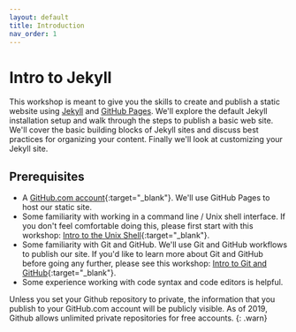 ```yaml
---
layout: default
title: Introduction
nav_order: 1
---
```


# Intro to Jekyll

This workshop is meant to give you the skills to create and publish a static website using [Jekyll](https://jekyllrb.com/) and [GitHub Pages](https://pages.github.com/). We'll explore the default Jekyll installation setup and walk through the steps to publish a basic web site. We'll cover the basic building blocks of Jekyll sites and discuss best practices for organizing your content. Finally we'll look at customizing your Jekyll site.

## Prerequisites

- A [GitHub.com account](https://github.com/){:target="_blank"}. We'll use GitHub Pages to host our static site.
- Some familiarity with working in a command line / Unix shell interface. If you don't feel comfortable doing this, please first start with this workshop: [Intro to the Unix Shell](https://ubc-library-rc.github.io/intro-shell/){:target="_blank"}.
- Some familiarity with Git and GitHub. We'll use Git and GitHub workflows to publish our site. If you'd like to learn more about Git and GitHub before going any further, please see this workshop: [Intro to Git and GitHub](https://ubc-library-rc.github.io/intro-git/){:target="_blank"}.
- Some experience working with code syntax and code editors is helpful.

Unless you set your Github repository to private, the information that you publish to your GitHub.com account will be publicly visible. As of 2019, Github allows unlimited private repositories for free accounts.
{: .warn}

